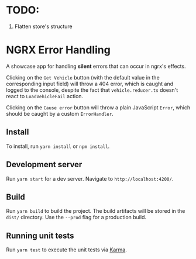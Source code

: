 # TODO:

1. Flatten store's structure

# NGRX Error Handling

A showcase app for handling **silent** errors that can occur in ngrx's effects.

Clicking on the `Get Vehicle` button (with the default value in the corresponding input field) will throw a 404 error, which is caught and logged to the console, despite the fact that `vehicle.reducer.ts` doesn't react to `LoadVehicleFail` action.

Clicking on the `Cause error` button will throw a plain JavaScript `Error`, which should be caught by a custom `ErrorHandler`.

## Install

To install, run `yarn install` or `npm install`.

## Development server

Run `yarn start` for a dev server. Navigate to `http://localhost:4200/`.

## Build

Run `yarn build` to build the project. The build artifacts will be stored in the `dist/` directory. Use the `--prod` flag for a production build.

## Running unit tests

Run `yarn test` to execute the unit tests via [Karma](https://karma-runner.github.io).

